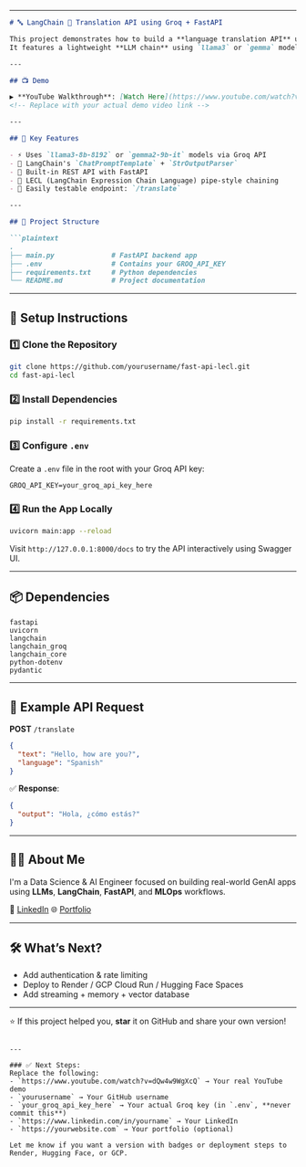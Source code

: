 
---

````markdown
# 🔤 LangChain 🦙 Translation API using Groq + FastAPI

This project demonstrates how to build a **language translation API** using [LangChain](https://www.langchain.com/), [Groq](https://groq.com/), and [FastAPI](https://fastapi.tiangolo.com/).  
It features a lightweight **LLM chain** using `llama3` or `gemma` models via Groq’s blazing-fast inference, wrapped in a clean FastAPI backend.

---

## 📺 Demo

▶️ **YouTube Walkthrough**: [Watch Here](https://www.youtube.com/watch?v=dQw4w9WgXcQ)  
<!-- Replace with your actual demo video link -->

---

## 🧩 Key Features

- ⚡ Uses `llama3-8b-8192` or `gemma2-9b-it` models via Groq API
- 🧠 LangChain's `ChatPromptTemplate` + `StrOutputParser`
- 🛜 Built-in REST API with FastAPI
- 🔄 LECL (LangChain Expression Chain Language) pipe-style chaining
- 🧪 Easily testable endpoint: `/translate`

---

## 📁 Project Structure

```plaintext
.
├── main.py              # FastAPI backend app
├── .env                 # Contains your GROQ_API_KEY
├── requirements.txt     # Python dependencies
└── README.md            # Project documentation
````

---

## 🔧 Setup Instructions

### 1️⃣ Clone the Repository

```bash
git clone https://github.com/yourusername/fast-api-lecl.git
cd fast-api-lecl
```

### 2️⃣ Install Dependencies

```bash
pip install -r requirements.txt
```

### 3️⃣ Configure `.env`

Create a `.env` file in the root with your Groq API key:

```env
GROQ_API_KEY=your_groq_api_key_here
```

### 4️⃣ Run the App Locally

```bash
uvicorn main:app --reload
```

Visit `http://127.0.0.1:8000/docs` to try the API interactively using Swagger UI.

---

## 📦 Dependencies

```
fastapi
uvicorn
langchain
langchain_groq
langchain_core
python-dotenv
pydantic
```

---

## 🚀 Example API Request

**POST** `/translate`

```json
{
  "text": "Hello, how are you?",
  "language": "Spanish"
}
```

✅ **Response**:

```json
{
  "output": "Hola, ¿cómo estás?"
}
```

---

## 🙋‍♂️ About Me

I'm a Data Science & AI Engineer focused on building real-world GenAI apps using **LLMs**, **LangChain**, **FastAPI**, and **MLOps** workflows.

🔗 [LinkedIn](https://www.linkedin.com/in/yourname)
🌐 [Portfolio](https://yourwebsite.com)

---

## 🛠️ What’s Next?

* Add authentication & rate limiting
* Deploy to Render / GCP Cloud Run / Hugging Face Spaces
* Add streaming + memory + vector database

---

⭐ If this project helped you, **star** it on GitHub and share your own version!

```

---

### ✅ Next Steps:
Replace the following:
- `https://www.youtube.com/watch?v=dQw4w9WgXcQ` → Your real YouTube demo
- `yourusername` → Your GitHub username
- `your_groq_api_key_here` → Your actual Groq key (in `.env`, **never commit this**)
- `https://www.linkedin.com/in/yourname` → Your LinkedIn
- `https://yourwebsite.com` → Your portfolio (optional)

Let me know if you want a version with badges or deployment steps to Render, Hugging Face, or GCP.
```
